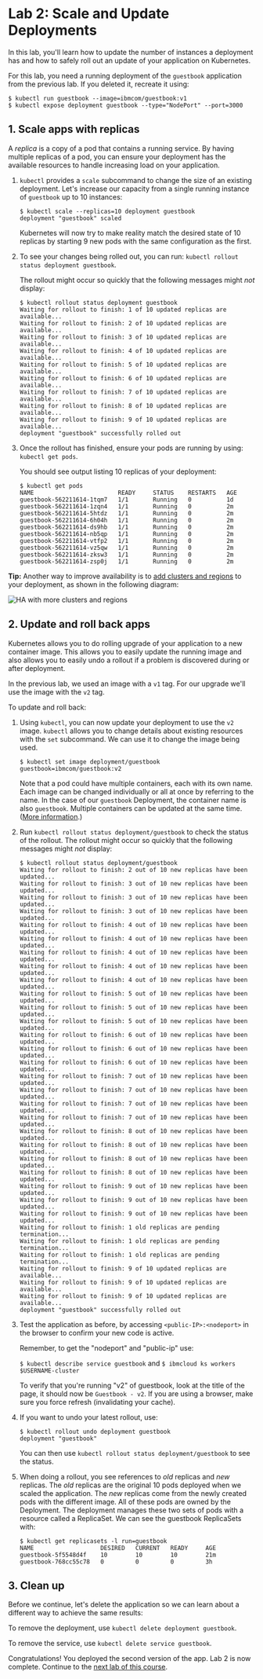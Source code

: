 # Lab 2: Scale and Update Deployments

In this lab, you'll learn how to update the number of instances
a deployment has and how to safely roll out an update of your application
on Kubernetes.

For this lab, you need a running deployment of the `guestbook` application
from the previous lab. If you deleted it, recreate it using:

```console
$ kubectl run guestbook --image=ibmcom/guestbook:v1
$ kubectl expose deployment guestbook --type="NodePort" --port=3000
```

## 1. Scale apps with replicas

A *replica* is a copy of a pod that contains a running service. By having
multiple replicas of a pod, you can ensure your deployment has the available
resources to handle increasing load on your application.

1. `kubectl` provides a `scale` subcommand to change the size of an
   existing deployment. Let's increase our capacity from a single running instance of
   `guestbook` up to 10 instances:

   ``` console
   $ kubectl scale --replicas=10 deployment guestbook
   deployment "guestbook" scaled
   ```

   Kubernetes will now try to make reality match the desired state of
   10 replicas by starting 9 new pods with the same configuration as
   the first.

1. To see your changes being rolled out, you can run:
   `kubectl rollout status deployment guestbook`.

   The rollout might occur so quickly that the following messages might
   _not_ display:

   ```console
   $ kubectl rollout status deployment guestbook
   Waiting for rollout to finish: 1 of 10 updated replicas are available...
   Waiting for rollout to finish: 2 of 10 updated replicas are available...
   Waiting for rollout to finish: 3 of 10 updated replicas are available...
   Waiting for rollout to finish: 4 of 10 updated replicas are available...
   Waiting for rollout to finish: 5 of 10 updated replicas are available...
   Waiting for rollout to finish: 6 of 10 updated replicas are available...
   Waiting for rollout to finish: 7 of 10 updated replicas are available...
   Waiting for rollout to finish: 8 of 10 updated replicas are available...
   Waiting for rollout to finish: 9 of 10 updated replicas are available...
   deployment "guestbook" successfully rolled out
   ```

1. Once the rollout has finished, ensure your pods are running by using:
   `kubectl get pods`.

   You should see output listing 10 replicas of your deployment:

   ```console
   $ kubectl get pods
   NAME                        READY     STATUS    RESTARTS   AGE
   guestbook-562211614-1tqm7   1/1       Running   0          1d
   guestbook-562211614-1zqn4   1/1       Running   0          2m
   guestbook-562211614-5htdz   1/1       Running   0          2m
   guestbook-562211614-6h04h   1/1       Running   0          2m
   guestbook-562211614-ds9hb   1/1       Running   0          2m
   guestbook-562211614-nb5qp   1/1       Running   0          2m
   guestbook-562211614-vtfp2   1/1       Running   0          2m
   guestbook-562211614-vz5qw   1/1       Running   0          2m
   guestbook-562211614-zksw3   1/1       Running   0          2m
   guestbook-562211614-zsp0j   1/1       Running   0          2m
   ```

**Tip:** Another way to improve availability is to
[add clusters and regions](https://console.bluemix.net/docs/containers/cs_planning.html#cs_planning_cluster_config)
to your deployment, as shown in the following diagram:

![HA with more clusters and regions](../images/cluster_ha_roadmap.png)

## 2. Update and roll back apps

Kubernetes allows you to do rolling upgrade of your application to a new
container image. This allows you to easily update the running image and also allows you to
easily undo a rollout if a problem is discovered during or after deployment.

In the previous lab, we used an image with a `v1` tag. For our upgrade
we'll use the image with the `v2` tag.

To update and roll back:

1. Using `kubectl`, you can now update your deployment to use the
   `v2` image. `kubectl` allows you to change details about existing
   resources with the `set` subcommand. We can use it to change the
   image being used.

    ```$ kubectl set image deployment/guestbook guestbook=ibmcom/guestbook:v2```

   Note that a pod could have multiple containers, each with its own name.
   Each image can be changed individually or all at once by referring to the name.
   In the case of our `guestbook` Deployment, the container name is also `guestbook`.
   Multiple containers can be updated at the same time.
   ([More information](https://kubernetes.io/docs/user-guide/kubectl/kubectl_set_image/).)

1. Run `kubectl rollout status deployment/guestbook` to check the status of
   the rollout. The rollout might occur so quickly that the following messages
   might _not_ display:

   ```console
   $ kubectl rollout status deployment/guestbook
   Waiting for rollout to finish: 2 out of 10 new replicas have been updated...
   Waiting for rollout to finish: 3 out of 10 new replicas have been updated...
   Waiting for rollout to finish: 3 out of 10 new replicas have been updated...
   Waiting for rollout to finish: 3 out of 10 new replicas have been updated...
   Waiting for rollout to finish: 4 out of 10 new replicas have been updated...
   Waiting for rollout to finish: 4 out of 10 new replicas have been updated...
   Waiting for rollout to finish: 4 out of 10 new replicas have been updated...
   Waiting for rollout to finish: 4 out of 10 new replicas have been updated...
   Waiting for rollout to finish: 4 out of 10 new replicas have been updated...
   Waiting for rollout to finish: 5 out of 10 new replicas have been updated...
   Waiting for rollout to finish: 5 out of 10 new replicas have been updated...
   Waiting for rollout to finish: 5 out of 10 new replicas have been updated...
   Waiting for rollout to finish: 6 out of 10 new replicas have been updated...
   Waiting for rollout to finish: 6 out of 10 new replicas have been updated...
   Waiting for rollout to finish: 6 out of 10 new replicas have been updated...
   Waiting for rollout to finish: 7 out of 10 new replicas have been updated...
   Waiting for rollout to finish: 7 out of 10 new replicas have been updated...
   Waiting for rollout to finish: 7 out of 10 new replicas have been updated...
   Waiting for rollout to finish: 7 out of 10 new replicas have been updated...
   Waiting for rollout to finish: 8 out of 10 new replicas have been updated...
   Waiting for rollout to finish: 8 out of 10 new replicas have been updated...
   Waiting for rollout to finish: 8 out of 10 new replicas have been updated...
   Waiting for rollout to finish: 8 out of 10 new replicas have been updated...
   Waiting for rollout to finish: 9 out of 10 new replicas have been updated...
   Waiting for rollout to finish: 9 out of 10 new replicas have been updated...
   Waiting for rollout to finish: 9 out of 10 new replicas have been updated...
   Waiting for rollout to finish: 1 old replicas are pending termination...
   Waiting for rollout to finish: 1 old replicas are pending termination...
   Waiting for rollout to finish: 1 old replicas are pending termination...
   Waiting for rollout to finish: 9 of 10 updated replicas are available...
   Waiting for rollout to finish: 9 of 10 updated replicas are available...
   Waiting for rollout to finish: 9 of 10 updated replicas are available...
   deployment "guestbook" successfully rolled out
   ```

1. Test the application as before, by accessing `<public-IP>:<nodeport>` 
   in the browser to confirm your new code is active.

   Remember, to get the "nodeport" and "public-ip" use:

   `$ kubectl describe service guestbook`
   and
   `$ ibmcloud ks workers $USERNAME-cluster`

   To verify that you're running "v2" of guestbook, look at the title of the page,
   it should now be `Guestbook - v2`. If you are using a browser, make sure you force refresh (invalidating your cache).

1. If you want to undo your latest rollout, use:

   ```console
   $ kubectl rollout undo deployment guestbook
   deployment "guestbook"
   ```

   You can then use `kubectl rollout status deployment/guestbook` to see
   the status.

1. When doing a rollout, you see references to *old* replicas and *new* replicas.
   The *old* replicas are the original 10 pods deployed when we scaled the application.
   The *new* replicas come from the newly created pods with the different image.
   All of these pods are owned by the Deployment.
   The deployment manages these two sets of pods with a resource called a ReplicaSet.
   We can see the guestbook ReplicaSets with:

   ```console
   $ kubectl get replicasets -l run=guestbook
   NAME                   DESIRED   CURRENT   READY     AGE
   guestbook-5f5548d4f    10        10        10        21m
   guestbook-768cc55c78   0         0         0         3h
   ```

## 3. Clean up

Before we continue, let's delete the application so we can learn about
a different way to achieve the same results:

 To remove the deployment, use `kubectl delete deployment guestbook`.

 To remove the service, use `kubectl delete service guestbook`.

Congratulations! You deployed the second version of the app. Lab 2
is now complete. Continue to the [next lab of this course](../Lab3/README.md).
